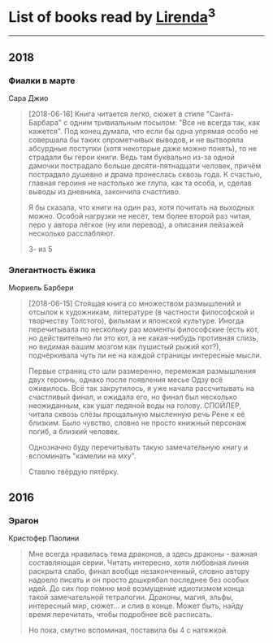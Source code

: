 # List of books read by [Lirenda](https://plus.google.com/115388297580792197479)<sup>3</sup>
---

## 2018

### Фиалки в марте
Сара Джио
> [2018-06-16] Книга читается легко, сюжет в стиле "Санта-Барбара" с одним тривиальным посылом: "Все не всегда так, как кажется". Под конец думала, что если бы одна упрямая особо не совершала бы таких опрометчивых выводов, и не вытворяла абсурдные поступки (хотя некоторые даже можно понять), то не страдали бы герои книги. Ведь там буквально из-за одной дамочки пострадало больше десяти-пятнадцати человек, причём пострадало душевно и драма пронеслась сквозь года. К счастью, главная героиня не настолько же глупа, как та особа, и, сделав выводы из дневника, закончила счастливо. 
> 
> Я бы сказала, что книги на один раз, хотя почитать на выходных можно. Особой нагрузки не несёт, тем более второй раз читая, перо у автора лёгкое (ну или перевод), а описания пейзажей несколько расслабляют.
> 
> 3- из 5


### Элегантность ёжика
Мюриель Барбери
> [2018-06-15] Стоящая книга со множеством размышлений и отсылок к художникам, литературе (в частности философской и творчеству Толстого), фильмам и японской культуре. Иногда перечитывала по нескольку раз моменты философские (есть кот, но действительно ли это кот, а не какая-нибудь противная слизь, но видимая вашим мозгом как пушистый рыжий кот?), подчёркивала чуть ли не на каждой страницы интересные мысли.
> 
> Первые страниц сто шли размеренно, перемежая размышления двух героинь, однако после появления месье Одзу всё оживилось. Всё так закрутилось, я уже начала рассчитывать на счастливый финал, и ожидала его, но финал был несколько неожиданным, как ушат ледяной воды на голову. СПОЙЛЕР, читала сквозь слёзы прощальную мысленную речь Рене к её близким. Было чувство, словно не просто книжный персонаж погиб, а близкий человек.
> 
> Однозначно буду перечитывать такую замечательную книгу и вспоминать "камелии на мху".
> 
> Ставлю твёрдую пятёрку.



## 2016

### Эрагон
Кристофер Паолини
> Мне всегда нравилась тема драконов, а здесь драконы - важная составляющая серии. Читать интересно, хотя любовная линия раскрыта слабо, финал вообще незаконченный, словно автору надоело писать и он просто дошкрябал последнее без особых идей. До сих пор помню моё возмущение идиотизмом конца такой замечательной тетралогии. Драконы, магия, эльфы, интересный мир, сюжет... и слив в конце. Может быть, найду время перечитать, чтобы подробнее всё расписать. 
> 
> Но пока, смутно вспоминая, поставила бы 4 с натяжкой.



